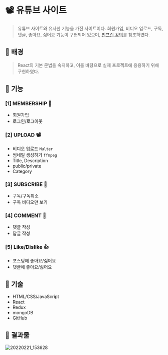 # 📽️ 유튜브 사이트

> 유튜브 사이트와 유사한 기능을 가진 사이트이다. 회원가입, 비디오 업로드, 구독, 댓글, 좋아요, 싫어요 기능이 구현되어 있으며, [인프런 강의](https://www.inflearn.com/course/%EB%94%B0%EB%9D%BC%ED%95%98%EB%A9%B0-%EB%B0%B0%EC%9A%B0%EB%8A%94-%EB%85%B8%EB%93%9C-%EB%A6%AC%EC%95%A1%ED%8A%B8-%EC%9C%A0%ED%8A%9C%EB%B8%8C-%EB%A7%8C%EB%93%A4%EA%B8%B0)를 참조하였다.
> 

## 📌 배경

> React의 기본 문법을 숙지하고, 이를 바탕으로 실제 프로젝트에 응용하기 위해 구현하였다.
> 

## 📌 기능

### [1] MEMBERSHIP 👤

- 회원가입
- 로그인/로그아웃

### [2] UPLOAD 📽️

- 비디오 업로드 `Multer`
- 썸네일 생성하기 `ffmpeg`
- Title, Description
- public/private
- Category

### [3] SUBSCRIBE 👥

- 구독/구독취소
- 구독 비디오만 보기

### [4] COMMENT 💬

- 댓글 작성
- 답글 작성

### [5] Like/Dislike 👍

- 포스팅에 좋아요/싫어요
- 댓글에 좋아요/싫어요

## 📌 기술

- HTML/CSS/JavaScript
- React
- Redux
- mongoDB
- GitHub

## 📌 결과물
![20220221_153628](https://user-images.githubusercontent.com/58348662/154901752-ef64f3e6-55e8-47d1-b5e0-190c6b7cbebb.png)

